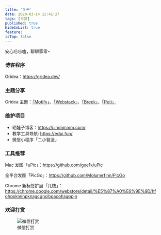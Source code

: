 ```yaml
---
title: '关于'
date: 2020-03-14 12:41:27
tags: [日常]
published: true
hideInList: true
feature: 
isTop: false
---
```

安心唠唠嗑，聊聊家常~

### 博客程序

Gridea：<https://gridea.dev/>

### 主题分享

Gridea 主题：[「Motify」](https://github.com/lmm214/gridea-theme-motify)、[「Webstack」](https://github.com/lmm214/gridea-theme-webstack)、[「Breek」](https://github.com/lmm214/gridea-theme-breek)、[「Puti」](https://github.com/lmm214/gridea-theme-puti)

<!--more-->

### 维护项目

- 晒娃子博客：<https://i.immmmm.com/>
- 教学工具导航: <https://edui.fun/>
- 微信小程序「二小智造」

### 工具推荐

Mac 发图「uPic」：<https://github.com/gee1k/uPic>

全平台发图「PicGo」：<https://github.com/Molunerfinn/PicGo>

Chrome 新标签扩展「几枝」：<https://chrome.google.com/webstore/detail/%E5%87%A0%E6%9E%9D/hfohpokminpknagcgncibpacohagppjn>

### 欢迎打赏

<figure>
    <img src="https://lmm.elizen.me/wx.jpg" alt="微信打赏" />
    <figcaption>微信打赏</figcaption>
</figure>